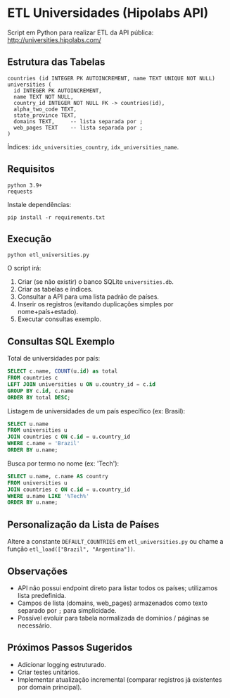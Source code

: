 # ETL Universidades (Hipolabs API)

Script em Python para realizar ETL da API pública: http://universities.hipolabs.com/

## Estrutura das Tabelas

```
countries (id INTEGER PK AUTOINCREMENT, name TEXT UNIQUE NOT NULL)
universities (
  id INTEGER PK AUTOINCREMENT,
  name TEXT NOT NULL,
  country_id INTEGER NOT NULL FK -> countries(id),
  alpha_two_code TEXT,
  state_province TEXT,
  domains TEXT,     -- lista separada por ;
  web_pages TEXT    -- lista separada por ;
)
```

Índices: `idx_universities_country`, `idx_universities_name`.

## Requisitos

```
python 3.9+
requests
```

Instale dependências:

```
pip install -r requirements.txt
```

## Execução

```
python etl_universities.py
```

O script irá:

1. Criar (se não existir) o banco SQLite `universities.db`.
2. Criar as tabelas e índices.
3. Consultar a API para uma lista padrão de países.
4. Inserir os registros (evitando duplicações simples por nome+país+estado).
5. Executar consultas exemplo.

## Consultas SQL Exemplo

Total de universidades por país:

```sql
SELECT c.name, COUNT(u.id) as total
FROM countries c
LEFT JOIN universities u ON u.country_id = c.id
GROUP BY c.id, c.name
ORDER BY total DESC;
```

Listagem de universidades de um país específico (ex: Brasil):

```sql
SELECT u.name
FROM universities u
JOIN countries c ON c.id = u.country_id
WHERE c.name = 'Brazil'
ORDER BY u.name;
```

Busca por termo no nome (ex: 'Tech'):

```sql
SELECT u.name, c.name AS country
FROM universities u
JOIN countries c ON c.id = u.country_id
WHERE u.name LIKE '%Tech%'
ORDER BY u.name;
```

## Personalização da Lista de Países

Altere a constante `DEFAULT_COUNTRIES` em `etl_universities.py` ou chame a função `etl_load(["Brazil", "Argentina"])`.

## Observações

- API não possui endpoint direto para listar todos os países; utilizamos lista predefinida.
- Campos de lista (domains, web_pages) armazenados como texto separado por `;` para simplicidade.
- Possível evoluir para tabela normalizada de domínios / páginas se necessário.

## Próximos Passos Sugeridos

- Adicionar logging estruturado.
- Criar testes unitários.
- Implementar atualização incremental (comparar registros já existentes por domain principal).
